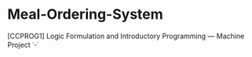 # Meal-Ordering-System
[CCPROG1] Logic Formulation and Introductory Programming — Machine Project ˙ᵕ˙
